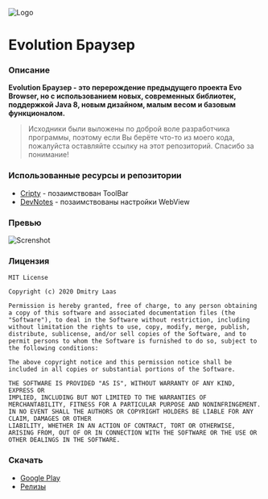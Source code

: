 ![Logo](https://github.com/dmitrylaas/Evolution-Browser/blob/master/Art/logo.png)

# Evolution Браузер

### Описание
**Evolution Браузер - это перерождение предыдущего проекта Evo Browser, но с использованием новых, современных библиотек, поддержкой Java 8, новым дизайном, малым весом и базовым функционалом.**
>Исходники были выложены по доброй воле разработчика программы, поэтому если Вы берёте что-то из моего кода, пожалуйста оставляйте ссылку на этот репозиторий. Спасибо за понимание!

### Использованные ресурсы и репозитории
* [Cripty](https://github.com/F0x1d/Cripty) - позаимствован ToolBar
* [DevNotes](https://github.com/rx1310/archive.DevNotes) - позаимствованы настройки WebView

### Превью
![Screnshot](https://github.com/dmitrylaas/Evolution-Browser/blob/master/Art/banner.jpg)

### Лицензия
```
MIT License

Copyright (c) 2020 Dmitry Laas

Permission is hereby granted, free of charge, to any person obtaining a copy of this software and associated documentation files (the "Software"), to deal in the Software without restriction, including without limitation the rights to use, copy, modify, merge, publish, distribute, sublicense, and/or sell copies of the Software, and to permit persons to whom the Software is furnished to do so, subject to the following conditions:

The above copyright notice and this permission notice shall be included in all copies or substantial portions of the Software.

THE SOFTWARE IS PROVIDED "AS IS", WITHOUT WARRANTY OF ANY KIND, EXPRESS OR
IMPLIED, INCLUDING BUT NOT LIMITED TO THE WARRANTIES OF MERCHANTABILITY, FITNESS FOR A PARTICULAR PURPOSE AND NONINFRINGEMENT. IN NO EVENT SHALL THE AUTHORS OR COPYRIGHT HOLDERS BE LIABLE FOR ANY CLAIM, DAMAGES OR OTHER
LIABILITY, WHETHER IN AN ACTION OF CONTRACT, TORT OR OTHERWISE, ARISING FROM, OUT OF OR IN CONNECTION WITH THE SOFTWARE OR THE USE OR OTHER DEALINGS IN THE SOFTWARE.
```
### Скачать
* [Google Play](https://play.google.com/store/apps/details?id=com.evo.browser)
* [Релизы](https://github.com/dmitrylaas/Evolution-Browser/releases)
